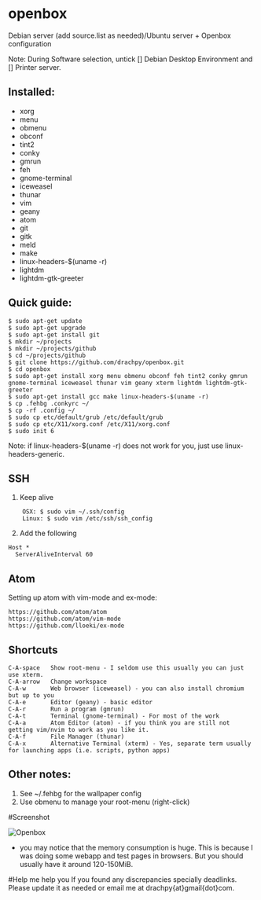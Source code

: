 # openbox
Debian server (add source.list as needed)/Ubuntu server + Openbox configuration

Note:
During Software selection, untick [] Debian Desktop Environment and [] Printer server.

Installed:
------------------
- xorg
- menu
- obmenu
- obconf
- tint2
- conky
- gmrun
- feh
- gnome-terminal
- iceweasel
- thunar
- vim
- geany
- atom
- git
- gitk
- meld
- make
- linux-headers-$(uname -r)
- lightdm
- lightdm-gtk-greeter


Quick guide:
------------------
```
$ sudo apt-get update
$ sudo apt-get upgrade
$ sudo apt-get install git
$ mkdir ~/projects 
$ mkdir ~/projects/github
$ cd ~/projects/github
$ git clone https://github.com/drachpy/openbox.git
$ cd openbox
$ sudo apt-get install xorg menu obmenu obconf feh tint2 conky gmrun gnome-terminal iceweasel thunar vim geany xterm lightdm lightdm-gtk-greeter
$ sudo apt-get install gcc make linux-headers-$(uname -r)
$ cp .fehbg .conkyrc ~/
$ cp -rf .config ~/
$ sudo cp etc/default/grub /etc/default/grub
$ sudo cp etc/X11/xorg.conf /etc/X11/xorg.conf
$ sudo init 6
```

Note: if linux-headers-$(uname -r) does not work for you, just use linux-headers-generic.


SSH
------------------
1. Keep alive
```
    OSX: $ sudo vim ~/.ssh/config
    Linux: $ sudo vim /etc/ssh/ssh_config
```

2. Add the following
```
Host *
  ServerAliveInterval 60
```

Atom
------------------
Setting up atom with vim-mode and ex-mode:
```
https://github.com/atom/atom
https://github.com/atom/vim-mode
https://github.com/lloeki/ex-mode
```

Shortcuts
------------------
```
C-A-space   Show root-menu - I seldom use this usually you can just use xterm.
C-A-arrow   Change workspace
C-A-w       Web browser (iceweasel) - you can also install chromium but up to you
C-A-e       Editor (geany) - basic editor
C-A-r       Run a program (gmrun)
C-A-t       Terminal (gnome-terminal) - For most of the work
C-A-a       Atom Editor (atom) - if you think you are still not getting vim/nvim to work as you like it.
C-A-f       File Manager (thunar)
C-A-x       Alternative Terminal (xterm) - Yes, separate term usually for launching apps (i.e. scripts, python apps)
```

Other notes:
------------------
1. See ~/.fehbg for the wallpaper config
2. Use obmenu to manage your root-menu (right-click)


#Screenshot

![Openbox](https://d13pix9kaak6wt.cloudfront.net/background/users/d/r/a/drachpy_1442820278_13.png "Openbox")

* you may notice that the memory consumption is huge. This is because I was doing some webapp and test pages in browsers. But you should usually have it around 120-150MiB.



#Help me help you
If you found any discrepancies specially deadlinks. Please update it as needed or email me at drachpy{at}gmail{dot}com.
